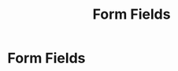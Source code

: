 ﻿---
uid: form-fields
locale: en
title: Form Fields
dnneditions: DNN Platform, Evoq Content,Evoq Engage
dnnversion: 09.02.00
related-topics: 
---

# Form Fields
